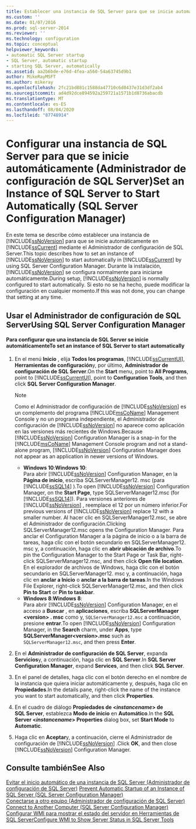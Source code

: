 ```yaml
---
title: Establecer una instancia de SQL Server para que se inicie automáticamente (Administrador de configuración de SQL Server) | Microsoft Docs
ms.custom: ''
ms.date: 01/07/2016
ms.prod: sql-server-2014
ms.reviewer: ''
ms.technology: configuration
ms.topic: conceptual
helpviewer_keywords:
- automatic SQL Server startup
- SQL Server, automatic startup
- starting SQL Server, automatically
ms.assetid: aa2b6bde-e76d-4fea-a560-54a63745d9b1
author: MikeRayMSFT
ms.author: mikeray
ms.openlocfilehash: 2fc21bd881c1588da47710c6d8437e31d3df2ab4
ms.sourcegitcommit: ad4d92dce894592a259721a1571b1d8736abacdb
ms.translationtype: MT
ms.contentlocale: es-ES
ms.lasthandoff: 08/04/2020
ms.locfileid: "87748914"
---
```

# <a name="set-an-instance-of-sql-server-to-start-automatically-sql-server-configuration-manager"></a><span data-ttu-id="f12e9-102">Configurar una instancia de SQL Server para que se inicie automáticamente (Administrador de configuración de SQL Server)</span><span class="sxs-lookup"><span data-stu-id="f12e9-102">Set an Instance of SQL Server to Start Automatically (SQL Server Configuration Manager)</span></span>
  <span data-ttu-id="f12e9-103">En este tema se describe cómo establecer una instancia de [!INCLUDE[ssNoVersion](../../includes/ssnoversion-md.md)] para que se inicie automáticamente en [!INCLUDE[ssCurrent](../../includes/sscurrent-md.md)] mediante el Administrador de configuración de SQL Server.</span><span class="sxs-lookup"><span data-stu-id="f12e9-103">This topic describes how to set an instance of [!INCLUDE[ssNoVersion](../../includes/ssnoversion-md.md)] to start automatically in [!INCLUDE[ssCurrent](../../includes/sscurrent-md.md)] by using SQL Server Configuration Manager.</span></span> <span data-ttu-id="f12e9-104">Durante la instalación, [!INCLUDE[ssNoVersion](../../includes/ssnoversion-md.md)] se configura normalmente para iniciarse automáticamente.</span><span class="sxs-lookup"><span data-stu-id="f12e9-104">During setup, [!INCLUDE[ssNoVersion](../../includes/ssnoversion-md.md)] is normally configured to start automatically.</span></span> <span data-ttu-id="f12e9-105">Si esto no se ha hecho, puede modificar la configuración en cualquier momento.</span><span class="sxs-lookup"><span data-stu-id="f12e9-105">If this was not done, you can change that setting at any time.</span></span>  
  
##  <a name="using-sql-server-configuration-manager"></a><a name="SSMSProcedure"></a> <span data-ttu-id="f12e9-106">Usar el Administrador de configuración de SQL Server</span><span class="sxs-lookup"><span data-stu-id="f12e9-106">Using SQL Server Configuration Manager</span></span>  
  
#### <a name="to-set-an-instance-of-sql-server-to-start-automatically"></a><span data-ttu-id="f12e9-107">Para configurar que una instancia de SQL Server se inicie automáticamente</span><span class="sxs-lookup"><span data-stu-id="f12e9-107">To set an instance of SQL Server to start automatically</span></span>  
  
1.  <span data-ttu-id="f12e9-108">En el menú **Inicio** , elija **Todos los programas**, [!INCLUDE[ssCurrentUI](../../includes/sscurrentui-md.md)], **Herramientas de configuración**y, por último, **Administrador de configuración de SQL Server**.</span><span class="sxs-lookup"><span data-stu-id="f12e9-108">On the **Start** menu, point to **All Programs**, point to [!INCLUDE[ssCurrentUI](../../includes/sscurrentui-md.md)], point to **Configuration Tools**, and then click **SQL Server Configuration Manager**.</span></span>  
  
    > [!NOTE]  
    >  <span data-ttu-id="f12e9-109">Como el Administrador de configuración de [!INCLUDE[ssNoVersion](../../includes/ssnoversion-md.md)] es un complemento del programa [!INCLUDE[msCoName](../../includes/msconame-md.md)] Management Console y no un programa independiente, el Administrador de configuración de [!INCLUDE[ssNoVersion](../../includes/ssnoversion-md.md)] no aparece como aplicación en las versiones más recientes de Windows.</span><span class="sxs-lookup"><span data-stu-id="f12e9-109">Because [!INCLUDE[ssNoVersion](../../includes/ssnoversion-md.md)] Configuration Manager is a snap-in for the [!INCLUDE[msCoName](../../includes/msconame-md.md)] Management Console program and not a stand-alone program, [!INCLUDE[ssNoVersion](../../includes/ssnoversion-md.md)] Configuration Manager does not appear as an application in newer versions of Windows.</span></span>  
    >   
    >  -   <span data-ttu-id="f12e9-110">**Windows 10**:</span><span class="sxs-lookup"><span data-stu-id="f12e9-110">**Windows 10**:</span></span>  
    >          <span data-ttu-id="f12e9-111">Para abrir [!INCLUDE[ssNoVersion](../../includes/ssnoversion-md.md)] Configuration Manager, en la **Página de inicio**, escriba SQLServerManager12. msc (para [!INCLUDE[ssSQL14](../../includes/sssql14-md.md)] ).</span><span class="sxs-lookup"><span data-stu-id="f12e9-111">To open [!INCLUDE[ssNoVersion](../../includes/ssnoversion-md.md)] Configuration Manager, on the **Start Page**, type SQLServerManager12.msc (for [!INCLUDE[ssSQL14](../../includes/sssql14-md.md)]).</span></span> <span data-ttu-id="f12e9-112">Para versiones anteriores de [!INCLUDE[ssNoVersion](../../includes/ssnoversion-md.md)] , reemplace el 12 por un número inferior.</span><span class="sxs-lookup"><span data-stu-id="f12e9-112">For previous versions of [!INCLUDE[ssNoVersion](../../includes/ssnoversion-md.md)] replace 12 with a smaller number.</span></span> <span data-ttu-id="f12e9-113">Al hacer clic en SQLServerManager12.msc, se abre el Administrador de configuración.</span><span class="sxs-lookup"><span data-stu-id="f12e9-113">Clicking SQLServerManager12.msc opens the Configuration Manager.</span></span> <span data-ttu-id="f12e9-114">Para anclar el Configuration Manager a la página de inicio o a la barra de tareas, haga clic con el botón secundario en SQLServerManager12. msc y, a continuación, haga clic en **abrir ubicación de archivo**.</span><span class="sxs-lookup"><span data-stu-id="f12e9-114">To pin the Configuration Manager to the Start Page or Task Bar, right-click SQLServerManager12.msc, and then click **Open file location**.</span></span> <span data-ttu-id="f12e9-115">En el explorador de archivos de Windows, haga clic con el botón secundario en SQLServerManager12. msc y, a continuación, haga clic en **anclar a Inicio** o **anclar a la barra de tareas**.</span><span class="sxs-lookup"><span data-stu-id="f12e9-115">In the Windows File Explorer, right-click SQLServerManager12.msc, and then click **Pin to Start** or **Pin to taskbar**.</span></span>  
    > -   <span data-ttu-id="f12e9-116">**Windows 8**:</span><span class="sxs-lookup"><span data-stu-id="f12e9-116">**Windows 8**:</span></span>  
    >          <span data-ttu-id="f12e9-117">Para abrir [!INCLUDE[ssNoVersion](../../includes/ssnoversion-md.md)] Configuration Manager, en el acceso a **Buscar** , en **aplicaciones**, escriba **SQLServerManager \<version> . msc** como y, `SQLServerManager12.msc` a continuación, presione **entrar**.</span><span class="sxs-lookup"><span data-stu-id="f12e9-117">To open [!INCLUDE[ssNoVersion](../../includes/ssnoversion-md.md)] Configuration Manager, in the **Search** charm, under **Apps**, type **SQLServerManager\<version>.msc** such as `SQLServerManager12.msc`, and then press **Enter**.</span></span>  
  
2.  <span data-ttu-id="f12e9-118">En el **Administrador de configuración de SQL Server**, expanda **Servicios**y, a continuación, haga clic en **SQL Server**.</span><span class="sxs-lookup"><span data-stu-id="f12e9-118">In **SQL Server Configuration Manager**, expand **Services**, and then click **SQL Server**.</span></span>  
  
3.  <span data-ttu-id="f12e9-119">En el panel de detalles, haga clic con el botón derecho en el nombre de la instancia que quiera iniciar automáticamente y, después, haga clic en **Propiedades**.</span><span class="sxs-lookup"><span data-stu-id="f12e9-119">In the details pane, right-click the name of the instance you want to start automatically, and then click **Properties**.</span></span>  
  
4.  <span data-ttu-id="f12e9-120">En el cuadro de diálogo **Propiedades de \<***instancename***> de SQL Server**, establezca **Modo de inicio** en **Automático**.</span><span class="sxs-lookup"><span data-stu-id="f12e9-120">In the **SQL Server \<***instancename***> Properties** dialog box, set **Start Mode** to **Automatic**.</span></span>  
  
5.  <span data-ttu-id="f12e9-121">Haga clic en **Aceptar**y, a continuación, cierre el Administrador de configuración de [!INCLUDE[ssNoVersion](../../includes/ssnoversion-md.md)] .</span><span class="sxs-lookup"><span data-stu-id="f12e9-121">Click **OK**, and then close [!INCLUDE[ssNoVersion](../../includes/ssnoversion-md.md)] Configuration Manager.</span></span>  
  
## <a name="see-also"></a><span data-ttu-id="f12e9-122">Consulte también</span><span class="sxs-lookup"><span data-stu-id="f12e9-122">See Also</span></span>  
 <span data-ttu-id="f12e9-123">[Evitar el inicio automático de una instancia de SQL Server &#40;Administrador de configuración de SQL Server&#41;](scm-services-prevent-automatic-startup-of-an-instance.md) </span><span class="sxs-lookup"><span data-stu-id="f12e9-123">[Prevent Automatic Startup of an Instance of SQL Server &#40;SQL Server Configuration Manager&#41;](scm-services-prevent-automatic-startup-of-an-instance.md) </span></span>  
 <span data-ttu-id="f12e9-124">[Conectarse a otro equipo &#40;Administrador de configuración de SQL Server&#41;](scm-services-connect-to-another-computer.md) </span><span class="sxs-lookup"><span data-stu-id="f12e9-124">[Connect to Another Computer &#40;SQL Server Configuration Manager&#41;](scm-services-connect-to-another-computer.md) </span></span>  
 [<span data-ttu-id="f12e9-125">Configurar WMI para mostrar el estado del servidor en Herramientas de SQL Server</span><span class="sxs-lookup"><span data-stu-id="f12e9-125">Configure WMI to Show Server Status in SQL Server Tools</span></span>](../../ssms/configure-wmi-to-show-server-status-in-sql-server-tools.md)  
  
  

